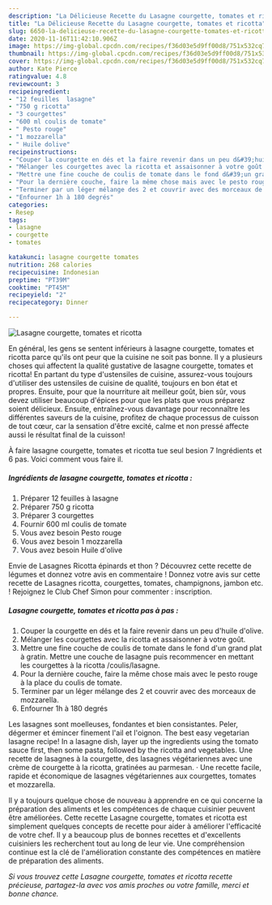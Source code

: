 ```yaml
---
description: "La Délicieuse Recette du Lasagne courgette, tomates et ricotta"
title: "La Délicieuse Recette du Lasagne courgette, tomates et ricotta"
slug: 6650-la-delicieuse-recette-du-lasagne-courgette-tomates-et-ricotta
date: 2020-11-16T11:42:10.906Z
image: https://img-global.cpcdn.com/recipes/f36d03e5d9ff00d8/751x532cq70/lasagne-courgette-tomates-et-ricotta-photo-principale-de-la-recette.jpg
thumbnail: https://img-global.cpcdn.com/recipes/f36d03e5d9ff00d8/751x532cq70/lasagne-courgette-tomates-et-ricotta-photo-principale-de-la-recette.jpg
cover: https://img-global.cpcdn.com/recipes/f36d03e5d9ff00d8/751x532cq70/lasagne-courgette-tomates-et-ricotta-photo-principale-de-la-recette.jpg
author: Kate Pierce
ratingvalue: 4.8
reviewcount: 3
recipeingredient:
- "12 feuilles  lasagne"
- "750 g ricotta"
- "3 courgettes"
- "600 ml coulis de tomate"
- " Pesto rouge"
- "1 mozzarella"
- " Huile dolive"
recipeinstructions:
- "Couper la courgette en dés et la faire revenir dans un peu d&#39;huile d&#39;olive."
- "Mélanger les courgettes avec la ricotta et assaisonner à votre goût."
- "Mettre une fine couche de coulis de tomate dans le fond d&#39;un grand plat à gratin. Mettre une couche de lasagne puis recommencer en mettant les courgettes à la ricotta /coulis/lasagne."
- "Pour la dernière couche, faire la même chose mais avec le pesto rouge à la place du coulis de tomate."
- "Terminer par un léger mélange des 2 et couvrir avec des morceaux de mozzarella."
- "Enfourner 1h à 180 degrés"
categories:
- Resep
tags:
- lasagne
- courgette
- tomates

katakunci: lasagne courgette tomates 
nutrition: 268 calories
recipecuisine: Indonesian
preptime: "PT39M"
cooktime: "PT45M"
recipeyield: "2"
recipecategory: Dinner

---
```



![Lasagne courgette, tomates et ricotta](https://img-global.cpcdn.com/recipes/f36d03e5d9ff00d8/751x532cq70/lasagne-courgette-tomates-et-ricotta-photo-principale-de-la-recette.jpg)

En général, les gens se sentent inférieurs à lasagne courgette, tomates et ricotta parce qu'ils ont peur que la cuisine ne soit pas bonne. Il y a plusieurs choses qui affectent la qualité gustative de lasagne courgette, tomates et ricotta! En partant du type d'ustensiles de cuisine, assurez-vous toujours d'utiliser des ustensiles de cuisine de qualité, toujours en bon état et propres. Ensuite, pour que la nourriture ait meilleur goût, bien sûr, vous devez utiliser beaucoup d'épices pour que les plats que vous préparez soient délicieux. Ensuite, entraînez-vous davantage pour reconnaître les différentes saveurs de la cuisine, profitez de chaque processus de cuisson de tout cœur, car la sensation d'être excité, calme et non pressé affecte aussi le résultat final de la cuisson!

<!--inarticleads1-->

À faire lasagne courgette, tomates et ricotta tue seul besion 7 Ingrédients et 6 pas. Voici comment vous faire il.

##### Ingrédients de lasagne courgette, tomates et ricotta :

1. Préparer 12 feuilles à lasagne
1. Préparer 750 g ricotta
1. Préparer 3 courgettes
1. Fournir 600 ml coulis de tomate
1. Vous avez besoin  Pesto rouge
1. Vous avez besoin 1 mozzarella
1. Vous avez besoin  Huile d&#39;olive


Envie de Lasagnes Ricotta épinards et thon ? Découvrez cette recette de légumes et donnez votre avis en commentaire ! Donnez votre avis sur cette recette de Lasagnes ricotta, courgettes, tomates, champignons, jambon etc. ! Rejoignez le Club Chef Simon pour commenter : inscription. 

<!--inarticleads2-->

##### Lasagne courgette, tomates et ricotta pas à pas :

1. Couper la courgette en dés et la faire revenir dans un peu d&#39;huile d&#39;olive.
1. Mélanger les courgettes avec la ricotta et assaisonner à votre goût.
1. Mettre une fine couche de coulis de tomate dans le fond d&#39;un grand plat à gratin. Mettre une couche de lasagne puis recommencer en mettant les courgettes à la ricotta /coulis/lasagne.
1. Pour la dernière couche, faire la même chose mais avec le pesto rouge à la place du coulis de tomate.
1. Terminer par un léger mélange des 2 et couvrir avec des morceaux de mozzarella.
1. Enfourner 1h à 180 degrés


Les lasagnes sont moelleuses, fondantes et bien consistantes. Peler, dégermer et émincer finement l&#39;ail et l&#39;oignon. The best easy vegetarian lasagne recipe! In a lasagne dish, layer up the ingredients using the tomato sauce first, then some pasta, followed by the ricotta and vegetables. Une recette de lasagnes à la courgette, des lasagnes végétariennes avec une crème de courgette à la ricotta, gratinées au parmesan. · Une recette facile, rapide et économique de lasagnes végétariennes aux courgettes, tomates et mozzarella. 

<!--inarticleads1-->

<p>
Il y a toujours quelque chose de nouveau à apprendre en ce qui concerne la préparation des aliments et les compétences de chaque cuisinier peuvent être améliorées. Cette recette Lasagne courgette, tomates et ricotta est simplement quelques concepts de recette pour aider à améliorer l'efficacité de votre chef. Il y a beaucoup plus de bonnes recettes et d'excellents cuisiniers les recherchent tout au long de leur vie. Une compréhension continue est la clé de l'amélioration constante des compétences en matière de préparation des aliments.
</p>

<p>
<i>Si vous trouvez cette Lasagne courgette, tomates et ricotta recette précieuse, partagez-la avec vos amis proches ou votre famille, merci et bonne chance.</i>
</p>
